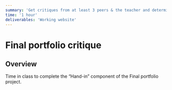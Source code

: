 ```yaml
---
summary: 'Get critiques from at least 3 peers & the teacher and determine your grade.'
time: '1 hour'
deliverables: 'Working website'
---
```


# Final portfolio critique

## Overview

Time in class to complete the “Hand-in” component of the Final portfolio project.
